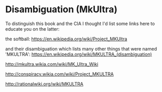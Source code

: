 # Disambiguation (MkUltra)

To distinguish this book and the CIA I thought I'd list some links here to educate you on the latter:

the softball:
https://en.wikipedia.org/wiki/Project_MKUltra

and their disambiguation which lists many other things that were named 'MKULTRA':
https://en.wikipedia.org/wiki/MKULTRA_(disambiguation)

http://mkultra.wikia.com/wiki/MK_Ultra_Wiki

http://conspiracy.wikia.com/wiki/Project_MKULTRA

http://rationalwiki.org/wiki/MKULTRA
